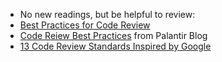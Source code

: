 - No new readings, but be helpful to review:
- [Best Practices for Code Review](https://smartbear.com/learn/code-review/best-practices-for-peer-code-review/)
- [Code Reiew Best Practices](https://medium.com/palantir/code-review-best-practices-19e02780015f) from Palantir Blog
- [13 Code Review Standards Inspired by Google](https://betterprogramming.pub/13-code-review-standards-inspired-by-google-6b8f99f7fd67)
